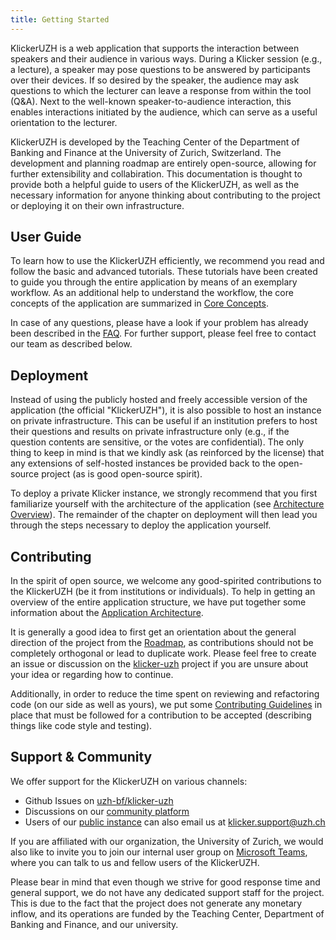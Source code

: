 ```yaml
---
title: Getting Started
---
```


KlickerUZH is a web application that supports the interaction between speakers and their audience in various ways. During a Klicker session (e.g., a lecture), a speaker may pose questions to be answered by participants over their devices. If so desired by the speaker, the audience may ask questions to which the lecturer can leave a response from within the tool (Q&A). Next to the well-known speaker-to-audience interaction, this enables interactions initiated by the audience, which can serve as a useful orientation to the lecturer.

KlickerUZH is developed by the Teaching Center of the Department of Banking and Finance at the University of Zurich, Switzerland. The development and planning roadmap are entirely open-source, allowing for further extensibility and collabiration. This documentation is thought to provide both a helpful guide to users of the KlickerUZH, as well as the necessary information for anyone thinking about contributing to the project or deploying it on their own infrastructure.

## User Guide

To learn how to use the KlickerUZH efficiently, we recommend you read and follow the basic and advanced tutorials. These tutorials have been created to guide you through the entire application by means of an exemplary workflow. As an additional help to understand the workflow, the core concepts of the application are summarized in [Core Concepts](introduction/concepts.md).

In case of any questions, please have a look if your problem has already been described in the [FAQ](faq/faq.md). For further support, please feel free to contact our team as described below.

## Deployment

Instead of using the publicly hosted and freely accessible version of the application (the official "KlickerUZH"), it is also possible to host an instance on private infrastructure. This can be useful if an institution prefers to host their questions and results on private infrastructure only (e.g., if the question contents are sensitive, or the votes are confidential). The only thing to keep in mind is that we kindly ask (as reinforced by the license) that any extensions of self-hosted instances be provided back to the open-source project (as is good open-source spirit).

To deploy a private Klicker instance, we strongly recommend that you first familiarize yourself with the architecture of the application (see [Architecture Overview](deployment/architecture.md)). The remainder of the chapter on deployment will then lead you through the steps necessary to deploy the application yourself.

## Contributing

In the spirit of open source, we welcome any good-spirited contributions to the KlickerUZH (be it from institutions or individuals). To help in getting an overview of the entire application structure, we have put together some information about the [Application Architecture](deployment/architecture.md).

It is generally a good idea to first get an orientation about the general direction of the project from the [Roadmap](https://www.klicker.uzh.ch/development), as contributions should not be completely orthogonal or lead to duplicate work. Please feel free to create an issue or discussion on the [klicker-uzh](https://github.com/uzh-bf/klicker-uzh) project if you are unsure about your idea or regarding how to continue.

Additionally, in order to reduce the time spent on reviewing and refactoring code (on our side as well as yours), we put some [Contributing Guidelines](contributing/guidelines.md) in place that must be followed for a contribution to be accepted (describing things like code style and testing).

## Support & Community

We offer support for the KlickerUZH on various channels:

- Github Issues on [uzh-bf/klicker-uzh](https://github.com/uzh-bf/klicker-uzh/issues)
- Discussions on our [community platform](https://www.klicker.uzh.ch/community)
- Users of our [public instance](https://app.klicker.uzh.ch) can also email us at [klicker.support@uzh.ch](mailto:klicker.support@uzh.ch)

If you are affiliated with our organization, the University of Zurich, we would also like to invite you to join our internal user group on [Microsoft Teams](https://teams.microsoft.com/l/team/19%3afbf6198f94934e20ab86571dd73e8616%40thread.tacv2/conversations?groupId=1a1e9be8-effe-4e7d-98bd-d4a3c836c478&tenantId=c7e438db-e462-4c22-a90a-c358b16980b3), where you can talk to us and fellow users of the KlickerUZH.

Please bear in mind that even though we strive for good response time and general support, we do not have any dedicated support staff for the project. This is due to the fact that the project does not generate any monetary inflow, and its operations are funded by the Teaching Center, Department of Banking and Finance, and our university.
